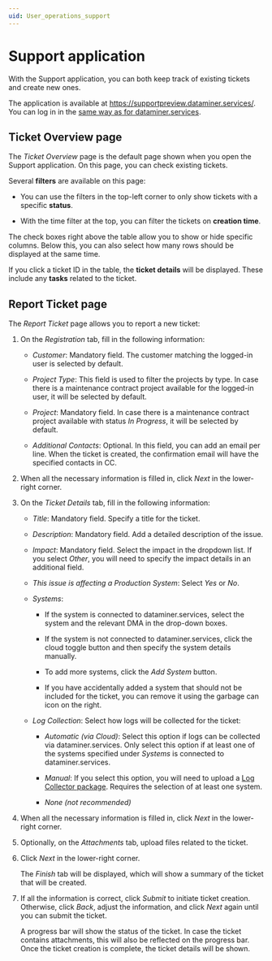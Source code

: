 ```yaml
---
uid: User_operations_support
---
```


# Support application

With the Support application, you can both keep track of existing tickets and create new ones.

The application is available at <https://supportpreview.dataminer.services/>. You can log in in the [same way as for dataminer.services](xref:Logging_on_to_dataminer_services).

## Ticket Overview page

The *Ticket Overview* page is the default page shown when you open the Support application. On this page, you can check existing tickets.

Several **filters** are available on this page:

- You can use the filters in the top-left corner to only show tickets with a specific **status**.

- With the time filter at the top, you can filter the tickets on **creation time**.

The check boxes right above the table allow you to show or hide specific columns. Below this, you can also select how many rows should be displayed at the same time.

If you click a ticket ID in the table, the **ticket details** will be displayed. These include any **tasks** related to the ticket.

## Report Ticket page

The *Report Ticket* page allows you to report a new ticket:

1. On the *Registration* tab, fill in the following information:

   - *Customer*: Mandatory field. The customer matching the logged-in user is selected by default.

   - *Project Type*: This field is used to filter the projects by type. In case there is a maintenance contract project available for the logged-in user, it will be selected by default.

   - *Project*: Mandatory field. In case there is a maintenance contract project available with status *In Progress*, it will be selected by default.

   - *Additional Contacts*: Optional. In this field, you can add an email per line. When the ticket is created, the confirmation email will have the specified contacts in CC.

1. When all the necessary information is filled in, click *Next* in the lower-right corner.

1. On the *Ticket Details* tab, fill in the following information:

   - *Title*: Mandatory field. Specify a title for the ticket.

   - *Description*: Mandatory field. Add a detailed description of the issue.

   - *Impact*: Mandatory field. Select the impact in the dropdown list. If you select *Other*, you will need to specify the impact details in an additional field.

   - *This issue is affecting a Production System*: Select *Yes* or *No*.

   - *Systems*:

     - If the system is connected to dataminer.services, select the system and the relevant DMA in the drop-down boxes.

     - If the system is not connected to dataminer.services, click the cloud toggle button and then specify the system details manually.

     - To add more systems, click the *Add System* button.

     - If you have accidentally added a system that should not be included for the ticket, you can remove it using the garbage can icon on the right.

   - *Log Collection*: Select how logs will be collected for the ticket:

     - *Automatic (via Cloud)*: Select this option if logs can be collected via dataminer.services. Only select this option if at least one of the systems specified under *Systems* is connected to dataminer.services.

     - *Manual*: If you select this option, you will need to upload a [Log Collector package](xref:Collecting_data_to_report_an_issue_to_TechSupport). Requires the selection of at least one system.

     - *None (not recommended)*

1. When all the necessary information is filled in, click *Next* in the lower-right corner.

1. Optionally, on the *Attachments* tab, upload files related to the ticket.

1. Click *Next* in the lower-right corner.

   The *Finish* tab will be displayed, which will show a summary of the ticket that will be created.

1. If all the information is correct, click *Submit* to initiate ticket creation. Otherwise, click *Back*, adjust the information, and click *Next* again until you can submit the ticket.

   A progress bar will show the status of the ticket. In case the ticket contains attachments, this will also be reflected on the progress bar. Once the ticket creation is complete, the ticket details will be shown.
